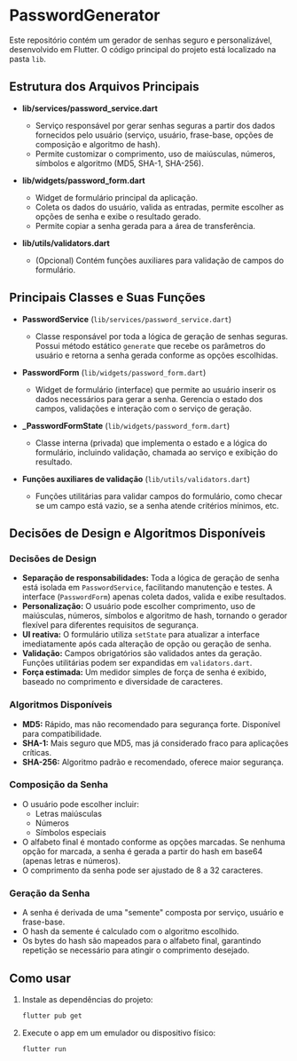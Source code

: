 
# PasswordGenerator

Este repositório contém um gerador de senhas seguro e personalizável, desenvolvido em Flutter. O código principal do projeto está localizado na pasta `lib`.

## Estrutura dos Arquivos Principais

- **lib/services/password_service.dart**
	- Serviço responsável por gerar senhas seguras a partir dos dados fornecidos pelo usuário (serviço, usuário, frase-base, opções de composição e algoritmo de hash).
	- Permite customizar o comprimento, uso de maiúsculas, números, símbolos e algoritmo (MD5, SHA-1, SHA-256).

- **lib/widgets/password_form.dart**
	- Widget de formulário principal da aplicação.
	- Coleta os dados do usuário, valida as entradas, permite escolher as opções de senha e exibe o resultado gerado.
	- Permite copiar a senha gerada para a área de transferência.

- **lib/utils/validators.dart**
	- (Opcional) Contém funções auxiliares para validação de campos do formulário.

## Principais Classes e Suas Funções

- **PasswordService** (`lib/services/password_service.dart`)
	- Classe responsável por toda a lógica de geração de senhas seguras. Possui método estático `generate` que recebe os parâmetros do usuário e retorna a senha gerada conforme as opções escolhidas.

- **PasswordForm** (`lib/widgets/password_form.dart`)
	- Widget de formulário (interface) que permite ao usuário inserir os dados necessários para gerar a senha. Gerencia o estado dos campos, validações e interação com o serviço de geração.

- **_PasswordFormState** (`lib/widgets/password_form.dart`)
	- Classe interna (privada) que implementa o estado e a lógica do formulário, incluindo validação, chamada ao serviço e exibição do resultado.

- **Funções auxiliares de validação** (`lib/utils/validators.dart`)
	- Funções utilitárias para validar campos do formulário, como checar se um campo está vazio, se a senha atende critérios mínimos, etc.


## Decisões de Design e Algoritmos Disponíveis

### Decisões de Design

- **Separação de responsabilidades:** Toda a lógica de geração de senha está isolada em `PasswordService`, facilitando manutenção e testes. A interface (`PasswordForm`) apenas coleta dados, valida e exibe resultados.
- **Personalização:** O usuário pode escolher comprimento, uso de maiúsculas, números, símbolos e algoritmo de hash, tornando o gerador flexível para diferentes requisitos de segurança.
- **UI reativa:** O formulário utiliza `setState` para atualizar a interface imediatamente após cada alteração de opção ou geração de senha.
- **Validação:** Campos obrigatórios são validados antes da geração. Funções utilitárias podem ser expandidas em `validators.dart`.
- **Força estimada:** Um medidor simples de força de senha é exibido, baseado no comprimento e diversidade de caracteres.

### Algoritmos Disponíveis

- **MD5:** Rápido, mas não recomendado para segurança forte. Disponível para compatibilidade.
- **SHA-1:** Mais seguro que MD5, mas já considerado fraco para aplicações críticas.
- **SHA-256:** Algoritmo padrão e recomendado, oferece maior segurança.

### Composição da Senha

- O usuário pode escolher incluir:
	- Letras maiúsculas
	- Números
	- Símbolos especiais
- O alfabeto final é montado conforme as opções marcadas. Se nenhuma opção for marcada, a senha é gerada a partir do hash em base64 (apenas letras e números).
- O comprimento da senha pode ser ajustado de 8 a 32 caracteres.

### Geração da Senha

- A senha é derivada de uma "semente" composta por serviço, usuário e frase-base.
- O hash da semente é calculado com o algoritmo escolhido.
- Os bytes do hash são mapeados para o alfabeto final, garantindo repetição se necessário para atingir o comprimento desejado.

## Como usar

1. Instale as dependências do projeto:
	 ```sh
	 flutter pub get
	 ```
2. Execute o app em um emulador ou dispositivo físico:
	 ```sh
	 flutter run
	 ```

